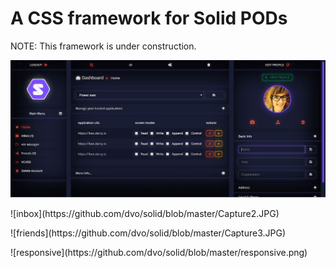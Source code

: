 # A CSS framework for Solid PODs

<p>NOTE: This framework is under construction.</p>

![home](https://github.com/dvo/solid/blob/master/Capture.JPG)
<p></p>
![inbox](https://github.com/dvo/solid/blob/master/Capture2.JPG)
<p></p>
![friends](https://github.com/dvo/solid/blob/master/Capture3.JPG)
<p></p>
![responsive](https://github.com/dvo/solid/blob/master/responsive.png)
